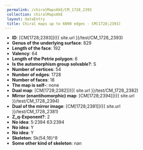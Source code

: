 ```yaml
--- 
 permalink: /chiralMaps6kE/CM_1728_2393 
 collection: chiralMaps6kE
 layout: dataEntry
 title: Chiral maps up to 6000 edges - CM[1728;2393]
---
```


- **ID**: [CM[1728;2393]]({{ site.url }}/test/CM_1728_2393)
- **Genus of the underlying surface**: 829
- **Length of the face**: 192
- **Valency**: 64
- **Length of the Petrie polygon**: 6
- **Is the automorphism group solvable?**: S
- **Number of vertices**: 54
- **Number of edges**: 1728
- **Number of faces**: 18
- **The map is self-**: none
- **Dual map**: [CM[1728;2382]]({{ site.url }}/test/CM_1728_2382)
- **Mirror (enantihomorphic) map**: [CM[1728;2394]]({{ site.url }}/test/CM_1728_2394)
- **Dual of the mirror image**: [CM[1728;2381]]({{ site.url }}/test/CM_1728_2381)
- **Z_q-Exponent?**: 2
- **No idea**:  5:2394 63:2394
- **No idea**: Y
- **No idea**: Y
- **Skeleton**: Sk(54;16)^8
- **Some other kind of skeleton**: nan
